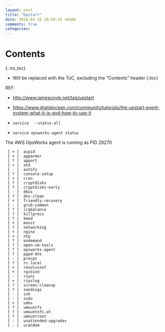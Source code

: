 ```yaml
---
layout: post
title: "Upstart"
date: 2014-03-16 19:59:15 +0100
comments: true
categories: 
---
```

# Contents
{:.no_toc}

* Will be replaced with the ToC, excluding the "Contents" header
{:toc}

REF:

* http://www.jamescoyle.net/tag/upstart
* https://www.digitalocean.com/community/tutorials/the-upstart-event-system-what-it-is-and-how-to-use-it

* `service  --status-all`
* `service opsworks-agent status`


The AWS OpsWorks agent is running as PID 28270


~~~
 [ + ]  acpid
 [ + ]  apparmor
 [ ? ]  apport
 [ + ]  atd
 [ - ]  autofs
 [ ? ]  console-setup
 [ + ]  cron
 [ ? ]  cryptdisks
 [ ? ]  cryptdisks-early
 [ - ]  dbus
 [ ? ]  dns-clean
 [ + ]  friendly-recovery
 [ - ]  grub-common
 [ ? ]  irqbalance
 [ ? ]  killprocs
 [ ? ]  kmod
 [ + ]  monit
 [ ? ]  networking
 [ + ]  nginx
 [ + ]  ntp
 [ ? ]  ondemand
 [ ? ]  open-vm-tools
 [ ? ]  opsworks-agent
 [ ? ]  pppd-dns
 [ - ]  procps
 [ ? ]  rc.local
 [ + ]  resolvconf
 [ + ]  rpcbind
 [ - ]  rsync
 [ + ]  rsyslog
 [ ? ]  screen-cleanup
 [ ? ]  sendsigs
 [ - ]  ssh
 [ - ]  sudo
 [ + ]  udev
 [ ? ]  umountfs
 [ ? ]  umountnfs.sh
 [ ? ]  umountroot
 [ - ]  unattended-upgrades
 [ - ]  urandom
~~~
